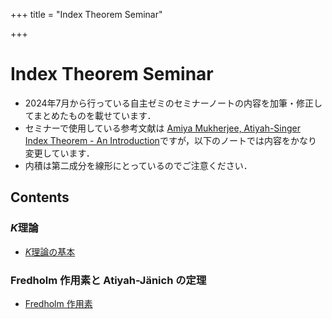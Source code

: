 +++
title = "Index Theorem Seminar"

+++
# Index Theorem Seminar

- 2024年7月から行っている自主ゼミのセミナーノートの内容を加筆・修正してまとめたものを載せています．
- セミナーで使用している参考文献は [Amiya Mukherjee, Atiyah-Singer Index Theorem - An Introduction](https://link.springer.com/book/10.1007/978-93-86279-60-6)ですが，以下のノートでは内容をかなり変更しています．
- 内積は第二成分を線形にとっているのでご注意ください．

## Contents

### $K$理論
- [$K$理論の基本](/IndexTheorem/Seminar/K-theory_basic)


### Fredholm 作用素と Atiyah-Jänich の定理
- [Fredholm 作用素](/IndexTheorem/Seminar/Fredholm)



